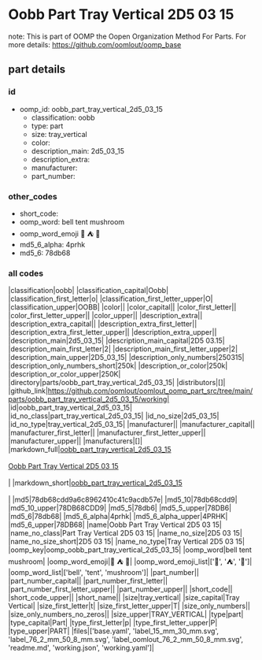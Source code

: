 # Oobb Part Tray Vertical 2D5 03 15  

note: This is part of OOMP the Oopen Organization Method For Parts. For more details: https://github.com/oomlout/oomp_base

##  part details





### id
* oomp_id: oobb_part_tray_vertical_2d5_03_15
  * classification: oobb
  * type: part
  * size: tray_vertical
  * color: 
  * description_main: 2d5_03_15
  * description_extra: 
  * manufacturer: 
  * part_number: 

### other_codes
* short_code: 
* oomp_word: bell tent mushroom
* oomp_word_emoji :bell: :tent: :mushroom:
* md5_6_alpha: 4prhk
* md5_6: 78db68

### all codes 
|classification|oobb|
|classification_capital|Oobb|
|classification_first_letter|o|
|classification_first_letter_upper|O|
|classification_upper|OOBB|
|color||
|color_capital||
|color_first_letter||
|color_first_letter_upper||
|color_upper||
|description_extra||
|description_extra_capital||
|description_extra_first_letter||
|description_extra_first_letter_upper||
|description_extra_upper||
|description_main|2d5_03_15|
|description_main_capital|2D5 03.15|
|description_main_first_letter|2|
|description_main_first_letter_upper|2|
|description_main_upper|2D5_03_15|
|description_only_numbers|250315|
|description_only_numbers_short|250k|
|description_or_color|250k|
|description_or_color_upper|250K|
|directory|parts/oobb_part_tray_vertical_2d5_03_15|
|distributors|[]|
|github_link|https://github.com/oomlout/oomlout_oomp_part_src/tree/main/parts/oobb_part_tray_vertical_2d5_03_15/working|
|id|oobb_part_tray_vertical_2d5_03_15|
|id_no_class|part_tray_vertical_2d5_03_15|
|id_no_size|2d5_03_15|
|id_no_type|tray_vertical_2d5_03_15|
|manufacturer||
|manufacturer_capital||
|manufacturer_first_letter||
|manufacturer_first_letter_upper||
|manufacturer_upper||
|manufacturers|[]|
|markdown_full|[oobb_part_tray_vertical_2d5_03_15](https://github.com/oomlout/oomlout_oomp_part_src/tree/main/parts/oobb_part_tray_vertical_2d5_03_15/working)<br>[](https://github.com/oomlout/oomlout_oomp_part_src/tree/main/parts/oobb_part_tray_vertical_2d5_03_15/working)<br>[Oobb Part Tray Vertical 2D5 03 15](https://github.com/oomlout/oomlout_oomp_part_src/tree/main/parts/oobb_part_tray_vertical_2d5_03_15/working)<br><br>|
|markdown_short|[oobb_part_tray_vertical_2d5_03_15](https://github.com/oomlout/oomlout_oomp_part_src/tree/main/parts/oobb_part_tray_vertical_2d5_03_15/working)<br><br>|
|md5|78db68cdd9a6c8962410c41c9acdb57e|
|md5_10|78db68cdd9|
|md5_10_upper|78DB68CDD9|
|md5_5|78db6|
|md5_5_upper|78DB6|
|md5_6|78db68|
|md5_6_alpha|4prhk|
|md5_6_alpha_upper|4PRHK|
|md5_6_upper|78DB68|
|name|Oobb Part Tray Vertical 2D5 03 15|
|name_no_class|Part Tray Vertical 2D5 03 15|
|name_no_size|2D5 03 15|
|name_no_size_short|2D5 03 15|
|name_no_type|Tray Vertical 2D5 03 15|
|oomp_key|oomp_oobb_part_tray_vertical_2d5_03_15|
|oomp_word|bell tent mushroom|
|oomp_word_emoji|:bell: :tent: :mushroom:|
|oomp_word_emoji_list|[':bell:', ':tent:', ':mushroom:']|
|oomp_word_list|['bell', 'tent', 'mushroom']|
|part_number||
|part_number_capital||
|part_number_first_letter||
|part_number_first_letter_upper||
|part_number_upper||
|short_code||
|short_code_upper||
|short_name||
|size|tray_vertical|
|size_capital|Tray Vertical|
|size_first_letter|t|
|size_first_letter_upper|T|
|size_only_numbers||
|size_only_numbers_no_zeros||
|size_upper|TRAY_VERTICAL|
|type|part|
|type_capital|Part|
|type_first_letter|p|
|type_first_letter_upper|P|
|type_upper|PART|
|files|['base.yaml', 'label_15_mm_30_mm.svg', 'label_76_2_mm_50_8_mm.svg', 'label_oomlout_76_2_mm_50_8_mm.svg', 'readme.md', 'working.json', 'working.yaml']|
